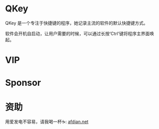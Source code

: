 # QKey

QKey 是一个专注于快捷键的程序，她记录主流的软件的默认快捷键方式。

软件会开机自启动，让用户需要的时候，可以通过长按‘Ctrl’键将程序主界面唤起。

# VIP
# Sponsor
# 资助
用爱发电不容易，请我喝一杯☕️: [afdian.net](https://afdian.net/a/qkey111)
